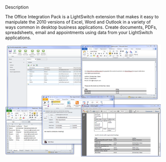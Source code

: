 Description
 
The Office Integration Pack is a LightSwitch extension that makes it easy to manipulate the 2010 versions of Excel, Word and Outlook in a variety of ways common in desktop business applications. Create documents, PDFs, spreadsheets, email and appointments using data from your LightSwitch applications.

![](Home_oip.png)